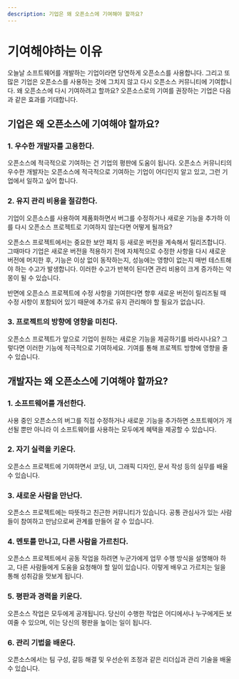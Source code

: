 ```yaml
---
description: 기업은 왜 오픈소스에 기여해야 할까요?
---
```


# 기여해야하는 이유

오늘날 소프트웨어를 개발하는 기업이라면 당연하게 오픈소스를 사용합니다. 그리고 또 많은 기업은 오픈소스를 사용하는 것에 그치지 않고 다시 오픈소스 커뮤니티에 기여합니다. 왜 오픈소스에 다시 기여하려고 할까요? 오픈소스로의 기여를 권장하는 기업은 다음과 같은 효과를 기대합니다. 

## 기업은 왜 오픈소스에 기여해야 할까요?

### 1. 우수한 개발자를 고용한다.

오픈소스에 적극적으로 기여하는 건 기업의 평판에 도움이 됩니다. 오픈소스 커뮤니티의 우수한 개발자는 오픈소스에 적극적으로 기여하는 기업이 어디인지 알고 있고, 그런 기업에서 일하고 싶어 합니다.

### 2. 유지 관리 비용을 절감한다.

기업이 오픈소스를 사용하여 제품화하면서 버그를 수정하거나 새로운 기능을 추가하 이를 다시 오픈소스 프로젝트로 기여하지 않는다면 어떻게 될까요? 

오픈소스 프로젝트에서는 중요한 보안 패치 등 새로운 버전을 계속해서 릴리즈합니다. 그때마다 기업은 새로운 버전을 적용하기 전에 자체적으로 수정한 사항을 다시 새로운 버전에 머지한 후, 기능은 이상 없이 동작하는지, 성능에는 영향이 없는지 매번 테스트해야 하는 수고가 발생합니다. 이러한 수고가 반복이 된다면 관리 비용이 크게 증가하는 악몽이 될 수 있습니다.

반면에 오픈소스 프로젝트에 수정 사항을 기여한다면 향후 새로운 버전이 릴리즈될 때 수정 사항이 포함되어 있기 때문에 추가로 유지 관리해야 할 필요가 없습니다.

### 3. 프로젝트의 방향에 영향을 미친다.

오픈소스 프로젝트가 앞으로 기업이 원하는 새로운 기능을 제공하기를 바라시나요? 그렇다면 이러한 기능에 적극적으로 기여하세요. 기여를 통해 프로젝트 방향에 영향을 줄 수 있습니다.

## 개발자는 왜 오픈소스에 기여해야 할까요?

### 1. 소프트웨어를 개선한다. 

사용 중인 오픈소스의 버그를 직접 수정하거나 새로운 기능을 추가하면 소프트웨어가 개선될 뿐만 아니라 이 소프트웨어를 사용하는 모두에게 혜택을 제공할 수 있습니다.

### 2. 자기 실력을 키운다. 

오픈소스 프로젝트에 기여하면서 코딩, UI, 그래픽 디자인, 문서 작성 등의 실무를  배울 수 있습니다.

### 3. 새로운 사람을 만난다. 

오픈소스 프로젝트에는 따뜻하고 친근한 커뮤니티가 있습니다. 공통 관심사가 있는 사람들이 참여하고 만남으로써 관계를 만들어 갈 수 있습니다.

### 4. 멘토를 만나고, 다른 사람을 가르친다. 

오픈소스 프로젝트에서 공동 작업을 하려면 누군가에게 업무 수행 방식을 설명해야 하고, 다른 사람들에게 도움을 요청해야 할 일이 있습니다. 이렇게 배우고 가르치는 일을 통해 성취감을 맛보게 됩니다.

### 5. 평판과 경력을 키운다. 

오픈소스 작업은 모두에게 공개됩니다. 당신이 수행한 작업은 어디에서나 누구에게든 보여줄 수 있으며, 이는 당신의 평판을 높이는 일이 됩니다.

### 6. 관리 기법을 배운다. 

오픈소스에서는 팀 구성, 갈등 해결 및 우선순위 조정과 같은 리더십과 관리 기술을 배울 수 있습니다. 

